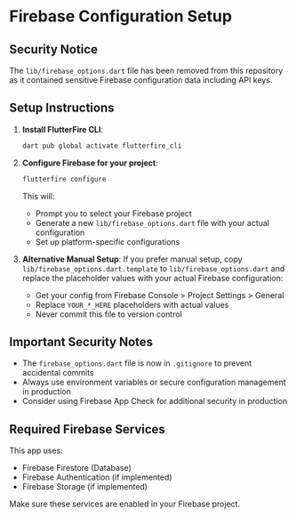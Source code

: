 # Firebase Configuration Setup

## Security Notice
The `lib/firebase_options.dart` file has been removed from this repository as it contained sensitive Firebase configuration data including API keys.

## Setup Instructions

1. **Install FlutterFire CLI**:
   ```bash
   dart pub global activate flutterfire_cli
   ```

2. **Configure Firebase for your project**:
   ```bash
   flutterfire configure
   ```
   
   This will:
   - Prompt you to select your Firebase project
   - Generate a new `lib/firebase_options.dart` file with your actual configuration
   - Set up platform-specific configurations

3. **Alternative Manual Setup**:
   If you prefer manual setup, copy `lib/firebase_options.dart.template` to `lib/firebase_options.dart` and replace the placeholder values with your actual Firebase configuration:
   
   - Get your config from Firebase Console > Project Settings > General
   - Replace `YOUR_*_HERE` placeholders with actual values
   - Never commit this file to version control

## Important Security Notes

- The `firebase_options.dart` file is now in `.gitignore` to prevent accidental commits
- Always use environment variables or secure configuration management in production
- Consider using Firebase App Check for additional security in production

## Required Firebase Services

This app uses:
- Firebase Firestore (Database)
- Firebase Authentication (if implemented)
- Firebase Storage (if implemented)

Make sure these services are enabled in your Firebase project.
